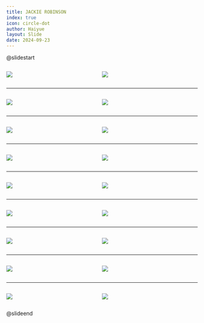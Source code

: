 ```yaml
---
title: JACKIE ROBINSON
index: true
icon: circle-dot
author: Haiyue
layout: Slide
date: 2024-09-23
---
```

 
@slidestart

<div style="display:flex">
<div style="flex:1">

![](/reading/english/Level-K/JACKIE%20ROBINSON/001.webp)
</div>
<div style="flex:1">

![](/reading/english/Level-K/JACKIE%20ROBINSON/002.webp)
</div>
</div>

---

<div style="display:flex">
<div style="flex:1">

![](/reading/english/Level-K/JACKIE%20ROBINSON/003.webp)
</div>
<div style="flex:1">

![](/reading/english/Level-K/JACKIE%20ROBINSON/004.webp)
</div>
</div>

---

<div style="display:flex">
<div style="flex:1">

![](/reading/english/Level-K/JACKIE%20ROBINSON/005.webp)
</div>
<div style="flex:1">

![](/reading/english/Level-K/JACKIE%20ROBINSON/006.webp)
</div>
</div>

---

<div style="display:flex">
<div style="flex:1">

![](/reading/english/Level-K/JACKIE%20ROBINSON/007.webp)
</div>
<div style="flex:1">

![](/reading/english/Level-K/JACKIE%20ROBINSON/008.webp)
</div>
</div>

---

<div style="display:flex">
<div style="flex:1">

![](/reading/english/Level-K/JACKIE%20ROBINSON/009.webp)
</div>
<div style="flex:1">

![](/reading/english/Level-K/JACKIE%20ROBINSON/010.webp)
</div>
</div>

---

<div style="display:flex">
<div style="flex:1">

![](/reading/english/Level-K/JACKIE%20ROBINSON/011.webp)
</div>
<div style="flex:1">

![](/reading/english/Level-K/JACKIE%20ROBINSON/012.webp)
</div>
</div>

---

<div style="display:flex">
<div style="flex:1">

![](/reading/english/Level-K/JACKIE%20ROBINSON/013.webp)
</div>
<div style="flex:1">

![](/reading/english/Level-K/JACKIE%20ROBINSON/014.webp)
</div>
</div>

---

<div style="display:flex">
<div style="flex:1">

![](/reading/english/Level-K/JACKIE%20ROBINSON/015.webp)
</div>
<div style="flex:1">

![](/reading/english/Level-K/JACKIE%20ROBINSON/016.webp)
</div>
</div>

---

<div style="display:flex">
<div style="flex:1">

![](/reading/english/Level-K/JACKIE%20ROBINSON/017.webp)
</div>
<div style="flex:1">

![](/reading/english/Level-K/JACKIE%20ROBINSON/018.webp)
</div>
</div>

@slideend